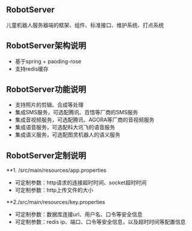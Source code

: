 ## RobotServer
儿童机器人服务器端的框架、组件、标准接口、维护系统、打点系统

## RobotServer架构说明
- 基于spring + paoding-rose
- 支持redis缓存

## RobotServer功能说明
- 支持照片的剪辑、合成等处理
- 集成SMS服务，可选配腾讯、百悟等厂商的SMS服务
- 集成音视频服务，可选配腾讯、AGORA等厂商的音视频服务
- 集成语音服务，可选配科大讯飞的语音服务
- 集成语义服务，可选配图灵机器人的语义服务

## RobotServer定制说明
**1. /src/main/resources/app.properties
- 可定制参数：http请求的连接超时时间、socket超时时间
- 可定制参数：http上传文件的大小

**2./src/main/resources/key.properties
- 可定制参数：数据库连接url、用户名、口令等安全信息
- 可定制参数：redis ip、端口、口令等安全信息，以及超时时间等配置信息
